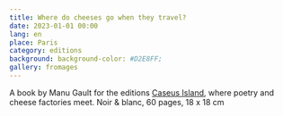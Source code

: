 ```yaml
---
title: Where do cheeses go when they travel?
date: 2023-01-01 00:00
lang: en
place: Paris
category: editions
background: background-color: #D2E8FF;
gallery: fromages
---
```


A book by Manu Gault for the editions [Caseus Island](https://editionscaseusisland.fr/), where poetry and cheese factories meet. Noir & blanc, 60 pages, 18 x 18 cm 